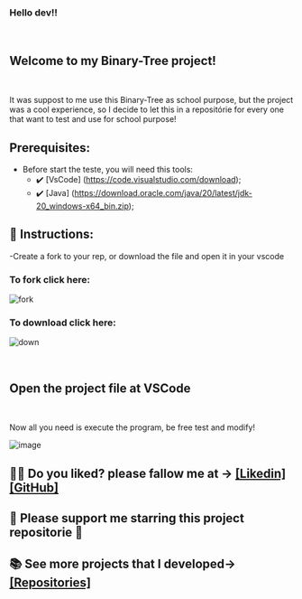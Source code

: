 ### Hello dev!!

<br>

## Welcome to my Binary-Tree project!

<br>
<p>It was suppost to me use this Binary-Tree as school purpose, but the project was a cool experience, so I decide to let this in a repositórie for every one that want to test and use for school purpose!</p>

## Prerequisites:

- Before start the teste, you will need this tools:
  - ✔️ [VsCode] (https://code.visualstudio.com/download);
  - ✔️ [Java] (https://download.oracle.com/java/20/latest/jdk-20_windows-x64_bin.zip);

## 📄 Instructions:

-Create a fork to your rep, or download the file and open it in your vscode

 <h3>To fork click here:</h3>
 
  ![fork](https://github.com/victorgabrielnascimento/TextScanner/assets/105366808/dad949c9-3e0a-40b0-a4bd-361f969abd4d)

  <h3>To download click here:</h3>

![down](https://github.com/victorgabrielnascimento/TextScanner/assets/105366808/45d4211f-dc59-4e12-a205-7a64fa1e3816)

 <br>
   <h2>Open the project file at VSCode</h2>
   <br>

   <p>Now all you need is execute the program, be free test and modify!</p>

![image](https://github.com/victorgabrielnascimento/BarCode_and_QRCode_Generator/assets/105366808/b4b69161-3da0-47c6-aa40-651aec0ed970)



 ## 🐱‍👤 Do you liked? please fallow me at -> [[Likedin]](https://www.linkedin.com/in/victorgnascimento/) [[GitHub]](https://github.com/victorgabrielnascimento)
 ## 🌟 Please support me starring this project repositorie 🌟
 ## 📚 See more projects that I developed-> [[Repositories]](https://github.com/victorgabrielnascimento?tab=repositories)
